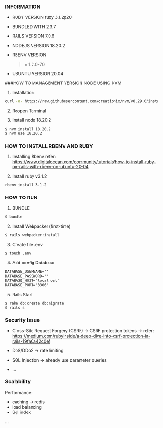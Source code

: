 ### INFORMATION
- RUBY VERSION
  ruby 3.1.2p20

- BUNDLED WITH
   2.3.7

- RAILS VERSION
  7.0.6

- NODEJS VERSION
  18.20.2

- RBENV VERSION
  >= 1.2.0-70

- UBUNTU VERSION
  20.04

###HOW TO MANAGEMENT VERSION NODE USING NVM
1. Installation
```sh
curl -o- https://raw.githubusercontent.com/creationix/nvm/v0.29.0/install.sh | bash
```

2. Reopen Terminal

3. Install node 18.20.2
```sh
$ nvm install 18.20.2
$ nvm use 18.20.2
```

### HOW TO INSTALL RBENV AND RUBY

1. Installing Rbenv
refer: https://www.digitalocean.com/community/tutorials/how-to-install-ruby-on-rails-with-rbenv-on-ubuntu-20-04

2. Install ruby v3.1.2
```sh
rbenv install 3.1.2
```

### HOW TO RUN

1. BUNDLE
```sh
$ bundle
```

2. Install Webpacker (first-time)
```sh
$ rails webpacker:install
```

3. Create file .env
```sh
$ touch .env
```

4. Add config Database
```txt
DATABASE_USERNAME=''
DATABASE_PASSWORD=''
DATABASE_HOST='localhost'
DATABASE_PORT='3306'
```

5. Rails Start
```sh
$ rake db:create db:migrate
$ rails s
```

### Security Issue

- Cross-Site Request Forgery (CSRF) ->  CSRF protection tokens -> refer: https://medium.com/rubyinside/a-deep-dive-into-csrf-protection-in-rails-19fa0a42c0ef

- DoS/DDoS -> rate limiting

- SQL Injection -> already use parameter queries

- ...


### Scalability

Performance:
  - caching -> redis
  - load balancing
  - Sql index

...
